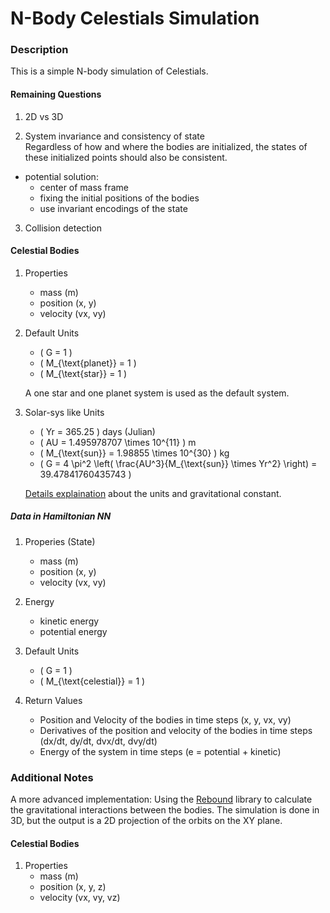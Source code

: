 # N-Body Celestials Simulation

### Description

This is a simple N-body simulation of Celestials. 







#### Remaining Questions
1. 2D vs 3D

2. System invariance and consistency of state  
Regardless of how and where the bodies are initialized, the states of these initialized points should also be consistent.
- potential solution:
    - center of mass frame
    - fixing the initial positions of the bodies
    - use invariant encodings of the state

3. Collision detection

#### Celestial Bodies
1. Properties
    - mass (m)
    - position (x, y)
    - velocity (vx, vy)

2. Default Units
    - \( G = 1 \)
    - \( M_{\text{planet}} = 1 \)
    - \( M_{\text{star}} = 1 \)

    A one star and one planet system is used as the default system.  

2. Solar-sys like Units
    - \( Yr = 365.25 \) days (Julian)
    - \( AU = 1.495978707 \times 10^{11} \) m
    - \( M_{\text{sun}} = 1.98855 \times 10^{30} \) kg
    - \( G = 4 \pi^2 \left( \frac{AU^3}{M_{\text{sun}} \times Yr^2} \right) = 39.47841760435743 \)

    [Details explaination](https://rebound.readthedocs.io/en/latest/ipython_examples/Units/) about the units and gravitational constant.


##### Data in Hamiltonian NN
1. Properies (State)
    - mass (m)
    - position (x, y)
    - velocity (vx, vy)

2. Energy
    - kinetic energy
    - potential energy

3. Default Units
    - \( G = 1 \)
    - \( M_{\text{celestial}} = 1 \)

4. Return Values
    - Position and Velocity of the bodies in time steps (x, y, vx, vy)
    - Derivatives of the position and velocity of the bodies in time steps (dx/dt, dy/dt, dvx/dt, dvy/dt)
    - Energy of the system in time steps (e = potential + kinetic)

### Additional Notes

A more advanced implementation: Using the [Rebound](https://rebound.readthedocs.io/en/latest/) library to calculate the gravitational interactions between the bodies. The simulation is done in 3D, but the output is a 2D projection of the orbits on the XY plane.   

#### Celestial Bodies
1. Properties
    - mass (m)
    - position (x, y, z)
    - velocity (vx, vy, vz)